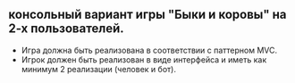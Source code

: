 ## консольный вариант игры "Быки и коровы" на 2-х пользователей.
* Игра должна быть реализована в соответствии с паттерном MVC.
* Игрок должен быть реализован в виде интерфейса и иметь как минимум 2 реализации (человек и бот).
